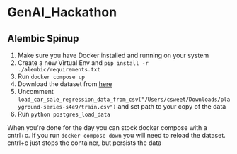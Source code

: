 # GenAI_Hackathon

## Alembic Spinup
1. Make sure you have Docker installed and running on your system
2. Create a new Virtual Env and `pip install -r ./alembic/requirements.txt`
3. Run `docker compose up`
4. Download the dataset from [here](https://www.kaggle.com/competitions/playground-series-s4e9/data)
5. Uncomment `load_car_sale_regression_data_from_csv("/Users/csweet/Downloads/playground-series-s4e9/train.csv")` and set path to your copy of the data
6. Run `python postgres_load_data`

When you're done for the day you can stock docker compose with a cntrl+c. If you run `docker compose down` you will need to reload the dataset. cntrl+c just stops the container, but persists the data